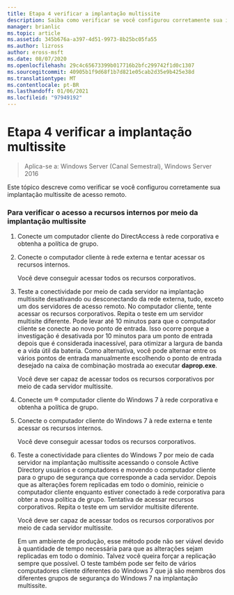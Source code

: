 ```yaml
---
title: Etapa 4 verificar a implantação multissite
description: Saiba como verificar se você configurou corretamente sua implantação multissite de acesso remoto.
manager: brianlic
ms.topic: article
ms.assetid: 345b676a-a397-4d51-9973-8b25bc05fa55
ms.author: lizross
author: eross-msft
ms.date: 08/07/2020
ms.openlocfilehash: 29c4c65673399b017716b2bfc299742f1d0c1307
ms.sourcegitcommit: 40905b1f9d68f1b7d821e05cab2d35e9b425e38d
ms.translationtype: MT
ms.contentlocale: pt-BR
ms.lasthandoff: 01/06/2021
ms.locfileid: "97949192"
---
```

# <a name="step-4-verify-the-multisite-deployment"></a>Etapa 4 verificar a implantação multissite

>Aplica-se a: Windows Server (Canal Semestral), Windows Server 2016

Este tópico descreve como verificar se você configurou corretamente sua implantação multissite de acesso remoto.

### <a name="to-verify-access-to-internal-resources-through-the-multisite-deployment"></a>Para verificar o acesso a recursos internos por meio da implantação multissite

1.  Conecte um computador cliente do DirectAccess à rede corporativa e obtenha a política de grupo.

2.  Conecte o computador cliente à rede externa e tentar acessar os recursos internos.

    Você deve conseguir acessar todos os recursos corporativos.

3.  Teste a conectividade por meio de cada servidor na implantação multissite desativando ou desconectando da rede externa, tudo, exceto um dos servidores de acesso remoto. No computador cliente, tente acessar os recursos corporativos. Repita o teste em um servidor multisite diferente. Pode levar até 10 minutos para que o computador cliente se conecte ao novo ponto de entrada. Isso ocorre porque a investigação é desativada por 10 minutos para um ponto de entrada depois que é considerada inacessível, para otimizar a largura de banda e a vida útil da bateria. Como alternativa, você pode alternar entre os vários pontos de entrada manualmente escolhendo o ponto de entrada desejado na caixa de combinação mostrada ao executar **daprop.exe**.

    Você deve ser capaz de acessar todos os recursos corporativos por meio de cada servidor multissite.

4.  Conecte um &reg;  computador cliente do Windows 7 à rede corporativa e obtenha a política de grupo.

5.  Conecte o computador cliente do Windows 7 à rede externa e tente acessar os recursos internos.

    Você deve conseguir acessar todos os recursos corporativos.

6.  Teste a conectividade para clientes do Windows 7 por meio de cada servidor na implantação multissite acessando o console Active Directory usuários e computadores e movendo o computador cliente para o grupo de segurança que corresponde a cada servidor. Depois que as alterações forem replicadas em todo o domínio, reinicie o computador cliente enquanto estiver conectado à rede corporativa para obter a nova política de grupo. Tentativa de acessar recursos corporativos. Repita o teste em um servidor multisite diferente.

    Você deve ser capaz de acessar todos os recursos corporativos por meio de cada servidor multissite.

    Em um ambiente de produção, esse método pode não ser viável devido à quantidade de tempo necessária para que as alterações sejam replicadas em todo o domínio. Talvez você queira forçar a replicação sempre que possível. O teste também pode ser feito de vários computadores cliente diferentes do Windows 7 que já são membros dos diferentes grupos de segurança do Windows 7 na implantação multissite.



